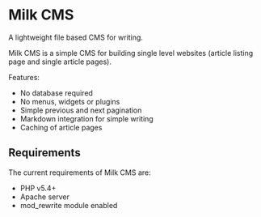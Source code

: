 # Milk CMS

A lightweight file based CMS for writing.

Milk CMS is a simple CMS for building single level websites (article listing page and single article pages).

Features:

- No database required
- No menus, widgets or plugins
- Simple previous and next pagination
- Markdown integration for simple writing
- Caching of article pages

## Requirements

The current requirements of Milk CMS are:

- PHP v5.4+
- Apache server
- mod_rewrite module enabled
